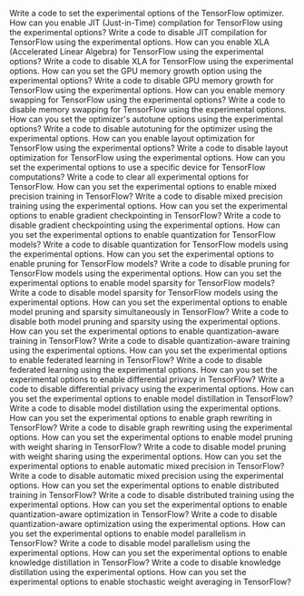 Write a code to set the experimental options of the TensorFlow optimizer.
How can you enable JIT (Just-in-Time) compilation for TensorFlow using the experimental options?
Write a code to disable JIT compilation for TensorFlow using the experimental options.
How can you enable XLA (Accelerated Linear Algebra) for TensorFlow using the experimental options?
Write a code to disable XLA for TensorFlow using the experimental options.
How can you set the GPU memory growth option using the experimental options?
Write a code to disable GPU memory growth for TensorFlow using the experimental options.
How can you enable memory swapping for TensorFlow using the experimental options?
Write a code to disable memory swapping for TensorFlow using the experimental options.
How can you set the optimizer's autotune options using the experimental options?
Write a code to disable autotuning for the optimizer using the experimental options.
How can you enable layout optimization for TensorFlow using the experimental options?
Write a code to disable layout optimization for TensorFlow using the experimental options.
How can you set the experimental options to use a specific device for TensorFlow computations?
Write a code to clear all experimental options for TensorFlow.
How can you set the experimental options to enable mixed precision training in TensorFlow?
Write a code to disable mixed precision training using the experimental options.
How can you set the experimental options to enable gradient checkpointing in TensorFlow?
Write a code to disable gradient checkpointing using the experimental options.
How can you set the experimental options to enable quantization for TensorFlow models?
Write a code to disable quantization for TensorFlow models using the experimental options.
How can you set the experimental options to enable pruning for TensorFlow models?
Write a code to disable pruning for TensorFlow models using the experimental options.
How can you set the experimental options to enable model sparsity for TensorFlow models?
Write a code to disable model sparsity for TensorFlow models using the experimental options.
How can you set the experimental options to enable model pruning and sparsity simultaneously in TensorFlow?
Write a code to disable both model pruning and sparsity using the experimental options.
How can you set the experimental options to enable quantization-aware training in TensorFlow?
Write a code to disable quantization-aware training using the experimental options.
How can you set the experimental options to enable federated learning in TensorFlow?
Write a code to disable federated learning using the experimental options.
How can you set the experimental options to enable differential privacy in TensorFlow?
Write a code to disable differential privacy using the experimental options.
How can you set the experimental options to enable model distillation in TensorFlow?
Write a code to disable model distillation using the experimental options.
How can you set the experimental options to enable graph rewriting in TensorFlow?
Write a code to disable graph rewriting using the experimental options.
How can you set the experimental options to enable model pruning with weight sharing in TensorFlow?
Write a code to disable model pruning with weight sharing using the experimental options.
How can you set the experimental options to enable automatic mixed precision in TensorFlow?
Write a code to disable automatic mixed precision using the experimental options.
How can you set the experimental options to enable distributed training in TensorFlow?
Write a code to disable distributed training using the experimental options.
How can you set the experimental options to enable quantization-aware optimization in TensorFlow?
Write a code to disable quantization-aware optimization using the experimental options.
How can you set the experimental options to enable model parallelism in TensorFlow?
Write a code to disable model parallelism using the experimental options.
How can you set the experimental options to enable knowledge distillation in TensorFlow?
Write a code to disable knowledge distillation using the experimental options.
How can you set the experimental options to enable stochastic weight averaging in TensorFlow?